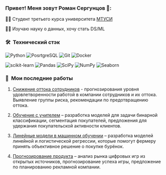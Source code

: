 ### Привет! Меня зовут Роман Сергунцов 🥒:  
  
👨‍💻 Студент третьего курса университета [МТУСИ](https://mtuci.ru/)

👨‍🎓 Изучаю науку о данных, хочу стать DS/ML

<h3> 🛠 &nbsp;Технический стэк</h3>


![Python](https://img.shields.io/badge/-Python-333333?style=flat&logo=python) ![PosrtgreSQL](https://img.shields.io/badge/-PostgreSQL-333333?style=flat&logo=postgresql&logoColor=white) ![Git](https://img.shields.io/badge/-Git-333333?style=flat&logo=git) ![Docker](https://img.shields.io/badge/-Docker-333333?style=flat&logo=docker&logoColor=white)

![scikit-learn](https://img.shields.io/badge/scikit--learn-F7931E?style=for-the-badge&logo=scikit-learn&logoColor=white)
![Pandas](https://img.shields.io/badge/Pandas-150458?style=for-the-badge&logo=pandas&logoColor=white)
![SciPy](https://img.shields.io/badge/SciPy-8CAAE6?style=for-the-badge&logo=scipy&logoColor=white)
![NumPy](https://img.shields.io/badge/NumPy-013243?style=for-the-badge&logo=numpy&logoColor=white)
![Seaborn](https://img.shields.io/badge/Seaborn-5B8FA9?style=for-the-badge&logo=seaborn&logoColor=white)


<h3> 📝 &nbsp;Мои последние работы</h3>

1. [Снижение оттока сотрудников](https://github.com/serguntsov/ML_HR_ANALYST) - прогнозирования уровня
удовлетворенности работой в компании сотрудников и их
оттока. Выявление группы риска, рекомендации по
предотвращению оттока.

2. [Обучение с учителем](https://github.com/serguntsov/supervised_learning_one_click) – разработка моделей для задачи
бинарной классификации, сегментация покупателей,
предложения для удержания покупательской активности
клиентов.

3. [Линейные модели в машинном обучении](https://github.com/serguntsov/linear_models_cow_buy) – разработка моделей
линейной и логистической регрессии, которые помогут фермеру
принять объективное решение о покупке бурёнок.

4. [Прогнозирование продукта](https://github.com/serguntsov/analytical_forecast) – анализ рынка цифровых игр из
открытых источников, прогнозирование успеха игры,
предложение по планированию рекламной компании.